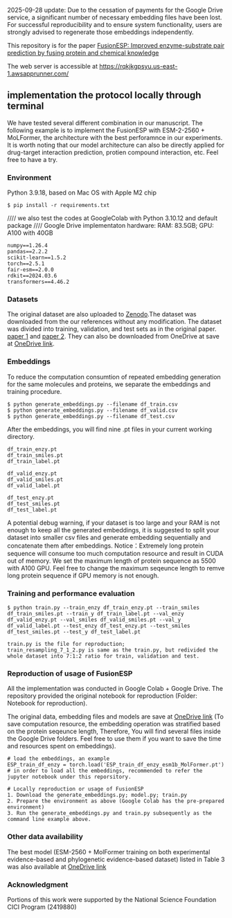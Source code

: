 2025-09-28 update: Due to the cessation of payments for the Google Drive service, a significant number of necessary embedding files have been lost. For successful reproducibility and to ensure system functionality, users are strongly advised to regenerate those embeddings independently.

This repository is for the paper [FusionESP: Improved enzyme-substrate pair prediction by fusing protein and chemical knowledge](https://www.biorxiv.org/content/10.1101/2024.08.13.607829v2)

The web server is accessible at https://rqkjkgpsyu.us-east-1.awsapprunner.com/

## implementation the protocol locally through terminal
We have tested several different combination in our manuscript. The following example is to implement the FusionESP with ESM-2-2560	+ MoLFormer, the architecture with the best perforamnce in our experiments. 
It is worth noting that our model architecture can also be directly applied for drug-target interaction prediction, protien compound interaction, etc. Feel free to have a try.

### Environment 
Python 3.9.18, based on Mac OS with Apple M2 chip 
```
$ pip install -r requirements.txt
```
//// we also test the codes at GoogleColab with Python 3.10.12 and default package 
//// Google Drive implementaton hardware: RAM: 83.5GB; GPU: A100 with 40GB
```
numpy==1.26.4
pandas==2.2.2
scikit-learn==1.5.2
torch==2.5.1
fair-esm==2.0.0
rdkit==2024.03.6
transformers==4.46.2
```
### Datasets
The original dataset are also uploaded to [Zenodo](https://zenodo.org/records/13891018).The dataset was downloaded from the our references without any modification. The dataset was divided into training, validation, and test sets as in the original paper. [paper 1](https://www.nature.com/articles/s41467-023-38347-2) and [paper 2](https://journals.plos.org/ploscompbiol/article?id=10.1371/journal.pcbi.1012100). They can also be downloaded from OneDrive at save at [OneDrive link](https://ksuemailprod-my.sharepoint.com/:f:/g/personal/yonghui_ksu_edu/EiyZefFw5vZHrjZ1_NpdrgcBRyvJzReuHWLYYFSHvUFc8Q?e=EGkpJT).

### Embeddings 
To reduce the computation consumtion of repeated embedding generation for the same molecules and proteins, we separate the embeddings and training procedure.
```
$ python generate_embeddings.py --filename df_train.csv
$ python generate_embeddings.py --filename df_valid.csv
$ python generate_embeddings.py --filename df_test.csv
```
After the embeddings, you will find nine .pt files in your current working directory.

```
df_train_enzy.pt 
df_train_smiles.pt
df_train_label.pt 

df_valid_enzy.pt 
df_valid_smiles.pt 
df_valid_label.pt 

df_test_enzy.pt 
df_test_smiles.pt 
df_test_label.pt
```
A potential debug warning, if your dataset is too large and your RAM is not enough to keep all the generated embeddings, it is suggested to split your dataset into smaller csv files and generate embedding sequentially and concatenate them after embeddings. 
Notice：Extremely long protein sequence will consume too much computation resource and result in CUDA out of memory. We set the maximum length of protein sequence as 5500 with A100 GPU. Feel free to change the maximum seqeunce length to remve long protein sequence if GPU memory is not enough. 

### Training and performance evaluation

```
$ python train.py --train_enzy df_train_enzy.pt --train_smiles df_train_smiles.pt --train_y df_train_label.pt --val_enzy df_valid_enzy.pt --val_smiles df_valid_smiles.pt --val_y df_valid_label.pt --test_enzy df_test_enzy.pt --test_smiles df_test_smiles.pt --test_y df_test_label.pt
```
```
train.py is the file for reproduction;
train_resampling_7_1_2.py is same as the train.py, but redivided the whole dataset into 7:1:2 ratio for train, validation and test.
```

### Reproduction of usage of FusionESP
All the implementation was conducted in Google Colab + Google Drive. The repository provided the original notebook for reproduction (Folder: Notebook for reproduction). 

The original data, embedding files and models are save at [OneDrive link](https://ksuemailprod-my.sharepoint.com/:f:/g/personal/yonghui_ksu_edu/EiyZefFw5vZHrjZ1_NpdrgcBRyvJzReuHWLYYFSHvUFc8Q?e=EGkpJT) (To save computation resource, the embedding operation was stratified based on the protein seqeunce length, Therefore, You will find several files inside the Google Drive folders. Feel free to use them if you want to save the time and resources spent on embeddings).
```
# load the embeddings, an example
ESP_train_df_enzy = torch.load('ESP_train_df_enzy_esm1b_MolFormer.pt')
# in order to load all the embeddings, recommended to refer the jupyter notebook under this reporsitory.
```


```
# Locally reproduction or usage of FusionESP
1. Download the generate_embeddings.py; model.py; train.py
2. Prepare the environment as above (Google Colab has the pre-prepared environment)
3. Run the generate_embeddings.py and train.py subsequently as the command line example above. 
```


### Other data availability
The best model (ESM-2560 + MolFormer training on both experimental evidence-based and phylogenetic evidence-based dataset) listed in Table 3 was also available at [OneDrive link](https://ksuemailprod-my.sharepoint.com/:f:/g/personal/yonghui_ksu_edu/EiyZefFw5vZHrjZ1_NpdrgcBRyvJzReuHWLYYFSHvUFc8Q?e=EGkpJT)

### Acknowledgment
Portions of this work were supported by the National Science Foundation CICI Program (2419880)
